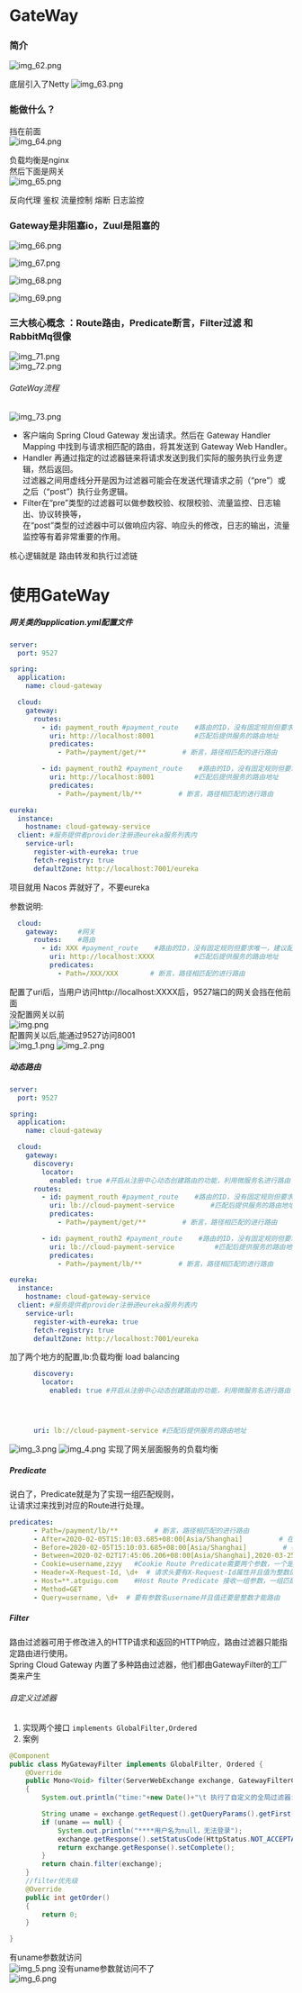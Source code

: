 # GateWay   
### 简介   
![img_62.png](GateWay_img/img_62.png)     

底层引入了Netty
![img_63.png](GateWay_img/img_63.png)      



### 能做什么？   

挡在前面   
![img_64.png](GateWay_img/img_64.png)    

负载均衡是nginx    
然后下面是网关     
![img_65.png](GateWay_img/img_65.png)    


反向代理
鉴权
流量控制
熔断 
日志监控   


### Gateway是非阻塞io，Zuul是阻塞的  

![img_66.png](GateWay_img/img_66.png)    

![img_67.png](GateWay_img/img_67.png)       

![img_68.png](GateWay_img/img_68.png)    


![img_69.png](GateWay_img/img_69.png)      





### 三大核心概念    ：Route路由，Predicate断言，Filter过滤    和RabbitMq很像   
![img_71.png](GateWay_img/img_71.png)    
![img_72.png](GateWay_img/img_72.png)   




###### GateWay流程   
![img_73.png](GateWay_img/img_73.png)   


* 客户端向 Spring Cloud Gateway 发出请求。然后在 Gateway Handler Mapping 中找到与请求相匹配的路由，将其发送到 Gateway Web Handler。
* Handler 再通过指定的过滤器链来将请求发送到我们实际的服务执行业务逻辑，然后返回。  
  过滤器之间用虚线分开是因为过滤器可能会在发送代理请求之前（“pre”）或之后（“post”）执行业务逻辑。
* Filter在“pre”类型的过滤器可以做参数校验、权限校验、流量监控、日志输出、协议转换等，  
  在“post”类型的过滤器中可以做响应内容、响应头的修改，日志的输出，流量监控等有着非常重要的作用。   




核心逻辑就是  路由转发和执行过滤链   



# 使用GateWay


##### 网关类的application.yml配置文件
``` yaml
server:
  port: 9527    

spring:
  application:
    name: cloud-gateway

  cloud:
    gateway:
      routes:
        - id: payment_routh #payment_route    #路由的ID，没有固定规则但要求唯一，建议配合服务名
          uri: http://localhost:8001          #匹配后提供服务的路由地址
          predicates:
            - Path=/payment/get/**         # 断言，路径相匹配的进行路由

        - id: payment_routh2 #payment_route    #路由的ID，没有固定规则但要求唯一，建议配合服务名
          uri: http://localhost:8001          #匹配后提供服务的路由地址
          predicates:
            - Path=/payment/lb/**         # 断言，路径相匹配的进行路由

eureka:
  instance:
    hostname: cloud-gateway-service
  client: #服务提供者provider注册进eureka服务列表内
    service-url:
      register-with-eureka: true
      fetch-registry: true
      defaultZone: http://localhost:7001/eureka
```

项目就用 Nacos 弄就好了，不要eureka   

参数说明:
```yaml
  cloud:
    gateway:     #网关
      routes:    #路由
        - id: XXX #payment_route    #路由的ID，没有固定规则但要求唯一，建议配合服务名
          uri: http://localhost:XXXX          #匹配后提供服务的路由地址
          predicates:
            - Path=/XXX/XXX        # 断言，路径相匹配的进行路由
```
配置了uri后，当用户访问http://localhost:XXXX后，9527端口的网关会挡在他前面    
没配置网关以前     
![img.png](GateWay_img/img.png)      
配置网关以后,能通过9527访问8001    
![img_1.png](GateWay_img/img_1.png)
![img_2.png](GateWay_img/img_2.png)

##### 动态路由
```yaml
server:
  port: 9527

spring:
  application:
    name: cloud-gateway

  cloud:
    gateway:
      discovery:
        locator:
          enabled: true #开启从注册中心动态创建路由的功能，利用微服务名进行路由
      routes:
        - id: payment_routh #payment_route    #路由的ID，没有固定规则但要求唯一，建议配合服务名
          uri: lb://cloud-payment-service         #匹配后提供服务的路由地址
          predicates:
            - Path=/payment/get/**         # 断言，路径相匹配的进行路由

        - id: payment_routh2 #payment_route    #路由的ID，没有固定规则但要求唯一，建议配合服务名
          uri: lb://cloud-payment-service          #匹配后提供服务的路由地址
          predicates:
            - Path=/payment/lb/**         # 断言，路径相匹配的进行路由

eureka:
  instance:
    hostname: cloud-gateway-service
  client: #服务提供者provider注册进eureka服务列表内
    service-url:
      register-with-eureka: true
      fetch-registry: true
      defaultZone: http://localhost:7001/eureka
```
加了两个地方的配置,lb:负载均衡 load balancing
```yaml
      discovery:
        locator:
          enabled: true #开启从注册中心动态创建路由的功能，利用微服务名进行路由




      uri: lb://cloud-payment-service #匹配后提供服务的路由地址
```  
![img_3.png](GateWay_img/img_3.png)
![img_4.png](GateWay_img/img_4.png)
实现了网关层面服务的负载均衡

##### Predicate
说白了，Predicate就是为了实现一组匹配规则，  
让请求过来找到对应的Route进行处理。

```yaml
predicates:
      - Path=/payment/lb/**         # 断言，路径相匹配的进行路由
      - After=2020-02-05T15:10:03.685+08:00[Asia/Shanghai]         # 在这个事件后
      - Before=2020-02-05T15:10:03.685+08:00[Asia/Shanghai]         # 在这个事件前
      - Between=2020-02-02T17:45:06.206+08:00[Asia/Shanghai],2020-03-25T18:59:06.206+08:00[Asia/Shanghai]
      - Cookie=username,zzyy   #Cookie Route Predicate需要两个参数，一个是 Cookie name ,一个是正则表达式。路由规则会通过获取对应的 Cookie name 值和正则表达式去匹配，如果匹配上就会执行路由，如果没有匹配上则不执行
      - Header=X-Request-Id, \d+  # 请求头要有X-Request-Id属性并且值为整数的正则表达式
      - Host=**.atguigu.com    #Host Route Predicate 接收一组参数，一组匹配的域名列表，这个模板是一个 ant 分隔的模板，用.号作为分隔符。它通过参数中的主机地址作为匹配规则。
      - Method=GET
      - Query=username, \d+  # 要有参数名username并且值还要是整数才能路由
```


##### Filter
路由过滤器可用于修改进入的HTTP请求和返回的HTTP响应，路由过滤器只能指定路由进行使用。  
Spring Cloud Gateway 内置了多种路由过滤器，他们都由GatewayFilter的工厂类来产生

###### 自定义过滤器
1. 实现两个接口
   ```implements GlobalFilter,Ordered```
2. 案例
```java
@Component
public class MyGatewayFilter implements GlobalFilter, Ordered {
    @Override
    public Mono<Void> filter(ServerWebExchange exchange, GatewayFilterChain chain)
    {
        System.out.println("time:"+new Date()+"\t 执行了自定义的全局过滤器: "+"MyLogGateWayFilter"+"hello");

        String uname = exchange.getRequest().getQueryParams().getFirst("uname");
        if (uname == null) {
            System.out.println("****用户名为null，无法登录");
            exchange.getResponse().setStatusCode(HttpStatus.NOT_ACCEPTABLE);
            return exchange.getResponse().setComplete();
        }
        return chain.filter(exchange);
    }
    //filter优先级
    @Override
    public int getOrder()
    {
        return 0;
    }

}
```  
有uname参数就访问   
![img_5.png](GateWay_img/img_5.png)
没有uname参数就访问不了  
![img_6.png](GateWay_img/img_6.png)     